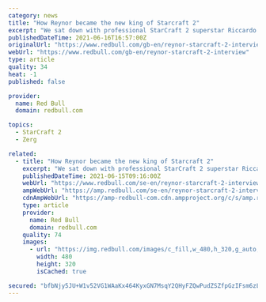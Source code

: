 ```yaml
---
category: news
title: "How Reynor became the new king of Starcraft 2"
excerpt: "We sat down with professional StarCraft 2 superstar Riccardo ‘Reynor’ Romiti to discuss how he became one of the world's elite players. Riccardo ‘Reynor’ Romiti is one of the best Zerg ..."
publishedDateTime: 2021-06-16T16:57:00Z
originalUrl: "https://www.redbull.com/gb-en/reynor-starcraft-2-interview"
webUrl: "https://www.redbull.com/gb-en/reynor-starcraft-2-interview"
type: article
quality: 34
heat: -1
published: false

provider:
  name: Red Bull
  domain: redbull.com

topics:
  - StarCraft 2
  - Zerg

related:
  - title: "How Reynor became the new king of Starcraft 2"
    excerpt: "We sat down with professional StarCraft 2 superstar Riccardo ‘Reynor’ Romiti to discuss how he became one of the world's elite players."
    publishedDateTime: 2021-06-15T09:16:00Z
    webUrl: "https://www.redbull.com/se-en/reynor-starcraft-2-interview"
    ampWebUrl: "https://amp.redbull.com/se-en/reynor-starcraft-2-interview"
    cdnAmpWebUrl: "https://amp-redbull-com.cdn.ampproject.org/c/s/amp.redbull.com/se-en/reynor-starcraft-2-interview"
    type: article
    provider:
      name: Red Bull
      domain: redbull.com
    quality: 74
    images:
      - url: "https://img.redbull.com/images/c_fill,w_480,h_320,g_auto,f_auto,q_auto/redbullcom/2021/6/14/du7ng5zkogwqqv7uxw3n/reynor-interview"
        width: 480
        height: 320
        isCached: true

secured: "bfbNjy5JU+W1v52VG1WAaKx464KyxGN7MsqY2QHyFZQwPudZSZfpGzIFsm6zLylo0cKouk2+IlH88b2Seej+yZGKrooxIzsAAuzWHh70AtwNW6GSIHmutp6uk+02oxISkAuX/ZQJslmo/KfzNQ0TjECS4J+PqB/ppCoaEbZ+phU7ltXlsvUTJeLiY2ayxD5UFbN0NBszn/TMBsGV7IAQ5S2Uc7eMYZPZgKSyf6u7x8dBK//rf3HR/rx1RXDrM8ATOjnRyCshQHXmbbC688o33ZLUSZ9KNBD0AJUfnLSMxQcirLbZiED4AcRrRz9nx/IYzjfBrxz+MrxR3R43Kcpw1TJIai2+l6H5eDOme1TpmdY=;CdY7/6k0OkAGdP4ayIJoow=="
---
```


